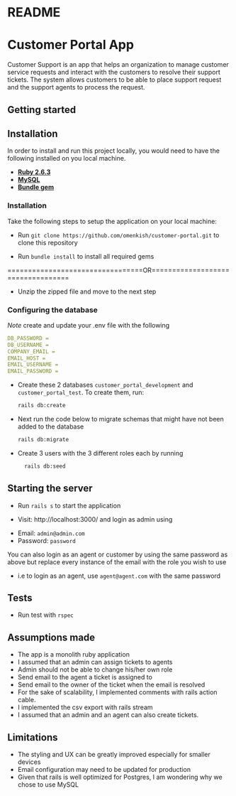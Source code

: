 # README

# Customer Portal App

Customer Support is an app that helps an organization to manage customer service requests and interact with the customers to resolve their support tickets. The system allows customers to be able to place support request and the support agents to process the request.

## Getting started

## Installation

In order to install and run this project locally, you would need to have the following installed on you local machine.

- [**Ruby 2.6.3**](https://www.ruby-lang.org/en/downloads/)
- [**MySQL**](https://www.mysql.com/downloads/)
- [**Bundle gem**](https://https://bundler.io/)

### Installation

Take the following steps to setup the application on your local machine:

- Run `git clone https://github.com/omenkish/customer-portal.git` to clone this repository

- Run `bundle install` to install all required gems

=================================OR==================================

- Unzip the zipped file and move to the next step

### Configuring the database

_Note_ create and update your .env file with the following

```yml
DB_PASSWORD = 
DB_USERNAME =
COMPANY_EMAIL =
EMAIL_HOST =
EMAIL_USERNAME = 
EMAIL_PASSWORD = 
```

- Create these 2 databases `customer_portal_development` and `customer_portal_test`. To create them, run:

  ```bash
  rails db:create
  ```

- Next run the code below to migrate schemas that might have not been added to the database

  ```bash
  rails db:migrate
  ```
- Create 3 users with the 3 different roles each by running
    ```bash
      rails db:seed
    ```
## Starting the server

* Run `rails s` to start the application

* Visit: http://localhost:3000/ and login as admin using
- Email: `admin@admin.com`
- Password: `password`

You can also login as an agent or customer by using the same password as above but replace every instance  of the email with the role you wish to use
 - i.e to login as an agent, use `agent@agent.com` with the same password




## Tests

* Run test with `rspec`

## Assumptions made
* The app is a monolith ruby application
* I assumed that an admin can assign tickets to agents
* Admin should not be able to change his/her own role
* Send email to the agent a ticket is assigned to
* Send email to the owner of the ticket when the email is resolved
* For the sake of scalability, I implemented comments with rails action cable.
* I implemented the csv export with rails stream
* I assumed that an admin and an agent can also create tickets.


## Limitations
* The styling and UX can be greatly improved especially for smaller devices
* Email configuration may need to be updated for production
* Given that rails is well optimized for Postgres, I am wondering why we chose to use MySQL

